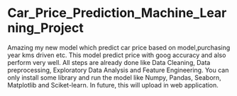 # Car_Price_Prediction_Machine_Learning_Project
Amazing my new model which predict car price based on model,purchasing year kms driven etc. This model predict price with goog accuracy and also perform very well. All steps are already done like Data Cleaning, Data preprocessing, Exploratory Data Analysis and Feature Engineering. You can only install some library and run the model like Numpy, Pandas, Seaborn, Matplotlib and Sciket-learn. In future, this will upload in web application.
